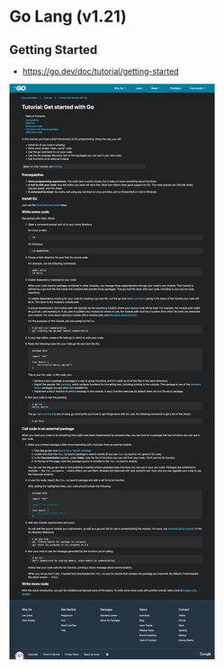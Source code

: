 # Go Lang (v1.21)

## Getting Started

* https://go.dev/doc/tutorial/getting-started

![go-get-started](./images/go-get-started.png)


